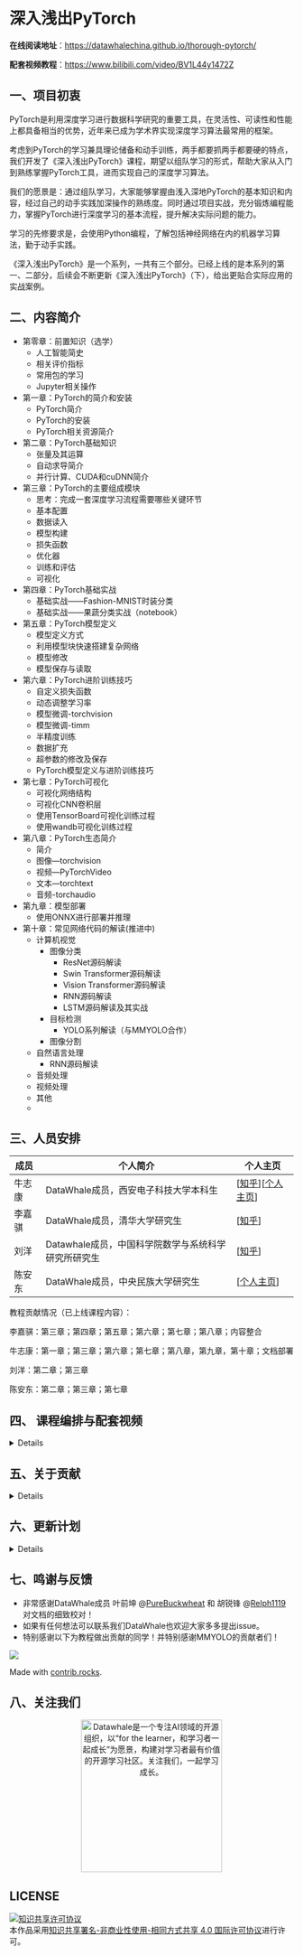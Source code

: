 # 深入浅出PyTorch
**在线阅读地址**：https://datawhalechina.github.io/thorough-pytorch/

**配套视频教程**：https://www.bilibili.com/video/BV1L44y1472Z

## 一、项目初衷

PyTorch是利用深度学习进行数据科学研究的重要工具，在灵活性、可读性和性能上都具备相当的优势，近年来已成为学术界实现深度学习算法最常用的框架。

考虑到PyTorch的学习兼具理论储备和动手训练，两手都要抓两手都要硬的特点，我们开发了《深入浅出PyTorch》课程，期望以组队学习的形式，帮助大家从入门到熟练掌握PyTorch工具，进而实现自己的深度学习算法。

我们的愿景是：通过组队学习，大家能够掌握由浅入深地PyTorch的基本知识和内容，经过自己的动手实践加深操作的熟练度。同时通过项目实战，充分锻炼编程能力，掌握PyTorch进行深度学习的基本流程，提升解决实际问题的能力。

学习的先修要求是，会使用Python编程，了解包括神经网络在内的机器学习算法，勤于动手实践。

《深入浅出PyTorch》是一个系列，一共有三个部分。已经上线的是本系列的第一、二部分，后续会不断更新《深入浅出PyTorch》（下），给出更贴合实际应用的实战案例。

## 二、内容简介
- 第零章：前置知识（选学）
  - 人工智能简史
  - 相关评价指标
  - 常用包的学习
  - Jupyter相关操作
- 第一章：PyTorch的简介和安装
  - PyTorch简介
  - PyTorch的安装
  - PyTorch相关资源简介
- 第二章：PyTorch基础知识
  - 张量及其运算
  - 自动求导简介
  - 并行计算、CUDA和cuDNN简介
- 第三章：PyTorch的主要组成模块
  - 思考：完成一套深度学习流程需要哪些关键环节
  - 基本配置
  - 数据读入
  - 模型构建
  - 损失函数
  - 优化器
  - 训练和评估
  - 可视化
- 第四章：PyTorch基础实战
  - 基础实战——Fashion-MNIST时装分类
  - 基础实战——果蔬分类实战（notebook）
- 第五章：PyTorch模型定义
  - 模型定义方式
  - 利用模型块快速搭建复杂网络
  - 模型修改
  - 模型保存与读取
- 第六章：PyTorch进阶训练技巧
  - 自定义损失函数
  - 动态调整学习率
  - 模型微调-torchvision
  - 模型微调-timm
  - 半精度训练
  - 数据扩充
  - 超参数的修改及保存
  - PyTorch模型定义与进阶训练技巧
- 第七章：PyTorch可视化
  - 可视化网络结构
  - 可视化CNN卷积层
  - 使用TensorBoard可视化训练过程
  - 使用wandb可视化训练过程
- 第八章：PyTorch生态简介
  - 简介
  - 图像—torchvision
  - 视频—PyTorchVideo
  - 文本—torchtext
  - 音频-torchaudio
- 第九章：模型部署
  - 使用ONNX进行部署并推理
- 第十章：常见网络代码的解读(推进中)
  - 计算机视觉
    - 图像分类
      - ResNet源码解读
      - Swin Transformer源码解读
      - Vision Transformer源码解读
      - RNN源码解读
      - LSTM源码解读及其实战
    - 目标检测
      - YOLO系列解读（与MMYOLO合作）
    - 图像分割
  - 自然语言处理
    - RNN源码解读
  - 音频处理
  - 视频处理
  - 其他
  - 

## 三、人员安排
| 成员&nbsp; | 个人简介                                            | 个人主页                                           |
| --------------- | --------------------------------------------------- | -------------------------------------------------- |
|   牛志康   | DataWhale成员，西安电子科技大学本科生 | [[知乎](https://www.zhihu.com/people/obeah-82)][[个人主页](https://nofish-528.github.io/)] |
|   李嘉骐   | DataWhale成员，清华大学研究生 | [[知乎](https://www.zhihu.com/people/li-jia-qi-16-9/posts)] |
|    刘洋    | Datawhale成员，中国科学院数学与系统科学研究所研究生 | [[知乎](https://www.zhihu.com/people/ming-ren-19-34/asks)]   |
|   陈安东   | DataWhale成员，中央民族大学研究生                   | [[个人主页](https://andongblue.github.io/chenandong.github.io/)] |

教程贡献情况（已上线课程内容）：

李嘉骐：第三章；第四章；第五章；第六章；第七章；第八章；内容整合

牛志康：第一章；第三章；第六章；第七章；第八章，第九章，第十章；文档部署

刘洋：第二章；第三章

陈安东：第二章；第三章；第七章

## 四、 课程编排与配套视频
<details>

部分章节直播讲解请观看B站回放（持续更新）：https://www.bilibili.com/video/BV1L44y1472Z

- 课程编排：
  深入浅出PyTorch分为三个阶段：PyTorch深度学习基础知识、PyTorch进阶操作、PyTorch案例分析。

- 使用方法:

  我们的课程内容都以markdown格式或jupyter notebook的形式保存在本仓库内。除了多看加深课程内容的理解外，最重要的还是动手练习、练习、练习

- 组队学习安排:

  第一部分：第一章到第四章，学习周期：10天；

  第二部分：第五章到第八章，学习周期：11天
</details>

## 五、关于贡献
<details> 

本项目使用`Forking`工作流，具体参考[atlassian文档](https://www.atlassian.com/git/tutorials/comparing-workflows/forking-workflow)大致步骤如下：

1. 在GitHub上Fork本仓库
2. Clone Fork后的个人仓库
3. 设置`upstream`仓库地址，并禁用`push`
4. 使用分支开发，课程分支名为`lecture{#NO}`，`#NO`保持两位，如`lecture07`，对应课程目录
5. PR之前保持与原始仓库的同步，之后发起PR请求

命令示例：

```shell
# fork
# clone
git clone git@github.com:USERNAME/thorough-pytorch.git
# set upstream
git remote add upstream git@github.com:datawhalechina/thorough-pytorch.git
# disable upstream push
git remote set-url --push upstream DISABLE
# verify
git remote -v
# some sample output:
# origin	git@github.com:NoFish-528/thorough-pytorch.git (fetch)
# origin	git@github.com:NoFish-528/thorough-pytorch.git (push)
# upstream	git@github.com:datawhalechina/thorough-pytorch.git (fetch)
# upstream	DISABLE (push)
# do your work
git checkout -b lecture07
# edit and commit and push your changes
git push -u origin lecture07
# keep your fork up to date
## fetch upstream main and merge with forked main branch
git fetch upstream
git checkout main
git merge upstream/main
## rebase brach and force push
git checkout lecture07
git rebase main
git push -f
```

### Commit Message

提交信息使用如下格式：`<type>: <short summary>`

```
<type>: <short summary>
  │            │
  │            └─⫸ Summary in present tense. Not capitalized. No period at the end.
  │
  └─⫸ Commit Type: [docs #NO]:others
```

`others`包括非课程相关的改动，如本`README.md`中的变动，`.gitignore`的调整等。
</details>

## 六、更新计划
<details>

| 内容 | 更新时间 |内容|
| :---- | :---- |:----:|
|apex|  |apex的简介和使用|
|模型部署|  |Flask部署PyTorch模型|
|TorchScript|  |TorchScript|
|并行训练| |并行训练 |
|模型预训练 - torchhub| |torchhub的简介和使用方法|
|目标检测 - SSD|  |SSD的简介和实现|
|目标检测 - RCNN系列|  |Fast-RCNN & Mask-RCNN|
|目标检测 - DETR|  |DETR的实现|
|图像分类 - GoogLeNet|  |GoogLeNet的介绍与实现|
|图像分类 - MobileNet系列|  |MobileNet系列介绍与实现|
|图像分类 - GhostNet|  |GhostNet代码讲解|
|生成式对抗网络 - 生成手写数字实战|  |生成数字并可视化|
|生成式对抗网络 - DCGAN|  ||
|风格迁移 - StyleGAN|  ||
|生成网络 - VAE|  ||
|图像分割 Deeplab系列|  |Deeplab系列代码讲解|
|自然语言处理 LSTM|  |LSTM情感分析实战|
|自然语言处理 Transformer|  ||
|自然语言处理 BERT|  ||
|视频| | 待定|
|音频| | 待定|
|自定义CUDA扩展和算子|||
</details>

## 七、鸣谢与反馈
- 非常感谢DataWhale成员 叶前坤 @[PureBuckwheat](https://github.com/PureBuckwheat) 和 胡锐锋 @[Relph1119](https://github.com/Relph1119) 对文档的细致校对！
- 如果有任何想法可以联系我们DataWhale也欢迎大家多多提出issue。
- 特别感谢以下为教程做出贡献的同学！并特别感谢MMYOLO的贡献者们！


<a href="https://github.com/datawhalechina/thorough-pytorch/graphs/contributors">
  <img src="https://contrib.rocks/image?repo=datawhalechina/thorough-pytorch" />
</a>

Made with [contrib.rocks](https://contrib.rocks).


## 八、关注我们
<div align=center><img src="https://raw.githubusercontent.com/datawhalechina/easy-rl/master/docs/res/qrcode.jpeg" width = "250" height = "270" alt="Datawhale是一个专注AI领域的开源组织，以“for the learner，和学习者一起成长”为愿景，构建对学习者最有价值的开源学习社区。关注我们，一起学习成长。"></div>

## LICENSE
<a rel="license" href="http://creativecommons.org/licenses/by-nc-sa/4.0/"><img alt="知识共享许可协议" style="border-width:0" src="https://img.shields.io/badge/license-CC%20BY--NC--SA%204.0-lightgrey" /></a><br />本作品采用<a rel="license" href="http://creativecommons.org/licenses/by-nc-sa/4.0/">知识共享署名-非商业性使用-相同方式共享 4.0 国际许可协议</a>进行许可。
